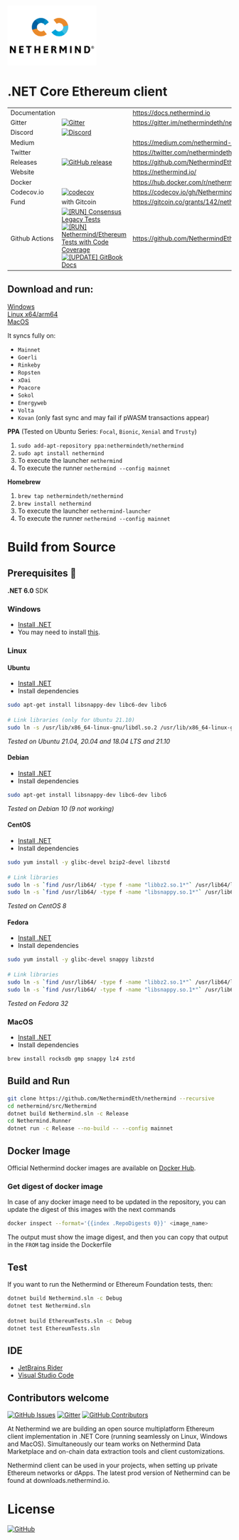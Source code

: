 <img src="Nethermind.png" width="200">

# .NET Core Ethereum client
|           |         |               |
| :-------- | :------ | :------------ |
| Documentation | | https://docs.nethermind.io |
| Gitter | [![Gitter](https://img.shields.io/gitter/room/nethermindeth/nethermind.svg)](https://gitter.im/nethermindeth/nethermind) | https://gitter.im/nethermindeth/nethermind |
| Discord | [![Discord](https://img.shields.io/discord/629004402170134531)](https://discord.gg/GXJFaYk) |
| Medium | | https://medium.com/nethermind-eth |
| Twitter | | https://twitter.com/nethermindeth |
| Releases | [![GitHub release](https://img.shields.io/github/release/NethermindEth/nethermind.svg)](https://github.com/NethermindEth/nethermind/releases) | https://github.com/NethermindEth/nethermind/releases |
| Website | | https://nethermind.io/ |
|Docker||https://hub.docker.com/r/nethermind/nethermind|
|Codecov.io| [![codecov](https://codecov.io/gh/NethermindEth/nethermind/branch/master/graph/badge.svg)](https://codecov.io/gh/NethermindEth/nethermind) | https://codecov.io/gh/NethermindEth/nethermind |
| Fund | with Gitcoin | https://gitcoin.co/grants/142/nethermind |
| Github Actions | [![[RUN] Consensus Legacy Tests](https://github.com/NethermindEth/nethermind/actions/workflows/run-consesus-legacy-tests.yml/badge.svg)](https://github.com/NethermindEth/nethermind/actions/workflows/run-consesus-legacy-tests.yml) [![[RUN] Nethermind/Ethereum Tests with Code Coverage](https://github.com/NethermindEth/nethermind/actions/workflows/run-nethermind-tests-with-code-coverage.yml/badge.svg)](https://github.com/NethermindEth/nethermind/actions/workflows/run-nethermind-tests-with-code-coverage.yml) [![[UPDATE] GitBook Docs](https://github.com/NethermindEth/nethermind/actions/workflows/update-gitbook-docs.yml/badge.svg)](https://github.com/NethermindEth/nethermind/actions/workflows/update-gitbook-docs.yml) | https://github.com/NethermindEth/nethermind/actions |

## Download and run:

[Windows](http://downloads.nethermind.io)<br/>
[Linux x64/arm64](http://downloads.nethermind.io)<br/>
[MacOS](http://downloads.nethermind.io)<br/>

It syncs fully on: 
* `Mainnet`
* `Goerli`
* `Rinkeby`
* `Ropsten`
* `xDai`
* `Poacore`
* `Sokol`
* `Energyweb`
* `Volta`
* `Kovan` (only fast sync and may fail if pWASM transactions appear)

**PPA**
(Tested on Ubuntu Series: `Focal`, `Bionic`, `Xenial` and `Trusty`)
1. `sudo add-apt-repository ppa:nethermindeth/nethermind`
1. `sudo apt install nethermind`
1. To execute the launcher
``nethermind``
1. To execute the runner
``nethermind --config mainnet``

**Homebrew**
1. `brew tap nethermindeth/nethermind`
1. `brew install nethermind`
1. To execute the launcher
``nethermind-launcher``
1. To execute the runner
``nethermind --config mainnet``

# Build from Source

## Prerequisites :construction:

**.NET 6.0** SDK

### Windows

* [Install .NET](https://www.microsoft.com/net/download)
* You may need to install [this](https://support.microsoft.com/en-us/help/2977003/the-latest-supported-visual-c-downloads).

### Linux

#### Ubuntu
* [Install .NET](https://docs.microsoft.com/en-gb/dotnet/core/install/linux-ubuntu)
* Install dependencies
```sh
sudo apt-get install libsnappy-dev libc6-dev libc6

# Link libraries (only for Ubuntu 21.10)
sudo ln -s /usr/lib/x86_64-linux-gnu/libdl.so.2 /usr/lib/x86_64-linux-gnu/libdl.so
```
*Tested on Ubuntu 21.04, 20.04 and 18.04 LTS and 21.10*

#### Debian
* [Install .NET](https://docs.microsoft.com/en-gb/dotnet/core/install/linux-debian)
* Install dependencies
```sh
sudo apt-get install libsnappy-dev libc6-dev libc6
```
*Tested on Debian 10 (9 not working)*

#### CentOS
* [Install .NET](https://docs.microsoft.com/en-gb/dotnet/core/install/linux-centos)
* Install dependencies
```sh
sudo yum install -y glibc-devel bzip2-devel libzstd

# Link libraries
sudo ln -s `find /usr/lib64/ -type f -name "libbz2.so.1*"` /usr/lib64/libbz2.so.1.0 && \
sudo ln -s `find /usr/lib64/ -type f -name "libsnappy.so.1*"` /usr/lib64/libsnappy.so
```
*Tested on CentOS 8*

#### Fedora
* [Install .NET](https://docs.microsoft.com/en-gb/dotnet/core/install/linux-fedora)
* Install dependencies
```sh
sudo yum install -y glibc-devel snappy libzstd

# Link libraries
sudo ln -s `find /usr/lib64/ -type f -name "libbz2.so.1*"` /usr/lib64/libbz2.so.1.0 && \
sudo ln -s `find /usr/lib64/ -type f -name "libsnappy.so.1*"` /usr/lib64/libsnappy.so
```
*Tested on Fedora 32*

### MacOS

* [Install .NET](https://www.microsoft.com/net/download)
* Install dependencies
```sh
brew install rocksdb gmp snappy lz4 zstd
```

## Build and Run

```sh
git clone https://github.com/NethermindEth/nethermind --recursive
cd nethermind/src/Nethermind
dotnet build Nethermind.sln -c Release
cd Nethermind.Runner
dotnet run -c Release --no-build -- --config mainnet
```

## Docker Image

Official Nethermind docker images are available on [Docker Hub](https://hub.docker.com/r/nethermind/nethermind).

### Get digest of docker image

In case of any docker image need to be updated in the repository, you can update the digest of this images with the next commands

```sh
docker inspect --format='{{index .RepoDigests 0}}' <image_name>
```

The output must show the image digest, and then you can copy that output in the `FROM` tag inside the Dockerfile

## Test

If you want to run the Nethermind or Ethereum Foundation tests, then:
```sh
dotnet build Nethermind.sln -c Debug
dotnet test Nethermind.sln

dotnet build EthereumTests.sln -c Debug
dotnet test EthereumTests.sln
```

## IDE

* [JetBrains Rider](https://www.jetbrains.com/rider)
* [Visual Studio Code](https://code.visualstudio.com/docs/other/dotnet)


## Contributors welcome
[![GitHub Issues](https://img.shields.io/github/issues/nethermindeth/nethermind.svg)](https://github.com/NethermindEth/nethermind/issues)
[![Gitter](https://img.shields.io/gitter/room/nethermindeth/nethermind.svg)](https://gitter.im/nethermindeth/nethermind)
[![GitHub Contributors](https://img.shields.io/github/contributors/nethermindeth/nethermind.svg)](https://github.com/NethermindEth/nethermind/graphs/contributors)

At Nethermind we are building an open source multiplatform Ethereum client implementation in .NET Core (running seamlessly on Linux, Windows and MacOS). Simultaneously our team works on Nethermind Data Marketplace and on-chain data extraction tools and client customizations.

Nethermind client can be used in your projects, when setting up private Ethereum networks or dApps. The latest prod version of Nethermind can be found at downloads.nethermind.io.

# License
[![GitHub](https://img.shields.io/github/license/nethermindeth/nethermind.svg)](https://github.com/NethermindEth/nethermind/blob/master/LICENSE)

